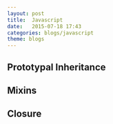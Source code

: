 ```yaml
---
layout:	post
title:	Javascript
date:	2015-07-18 17:43
categories:	blogs/javascript
theme: blogs
---
```


## Prototypal Inheritance

## Mixins

## Closure
